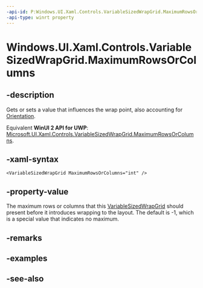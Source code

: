```yaml
---
-api-id: P:Windows.UI.Xaml.Controls.VariableSizedWrapGrid.MaximumRowsOrColumns
-api-type: winrt property
---
```


<!-- Property syntax
public int MaximumRowsOrColumns { get;  set; }
-->

# Windows.UI.Xaml.Controls.VariableSizedWrapGrid.MaximumRowsOrColumns

## -description
Gets or sets a value that influences the wrap point, also accounting for [Orientation](variablesizedwrapgrid_orientation.md).

Equivalent **WinUI 2 API for UWP**: [Microsoft.UI.Xaml.Controls.VariableSizedWrapGrid.MaximumRowsOrColumns](/windows/winui/api/microsoft.ui.xaml.controls.variablesizedwrapgrid.maximumrowsorcolumns).

## -xaml-syntax
```xaml
<VariableSizedWrapGrid MaximumRowsOrColumns="int" />
```


## -property-value
The maximum rows or columns that this [VariableSizedWrapGrid](variablesizedwrapgrid.md) should present before it introduces wrapping to the layout. The default is -1, which is a special value that indicates no maximum.

## -remarks

## -examples

## -see-also
